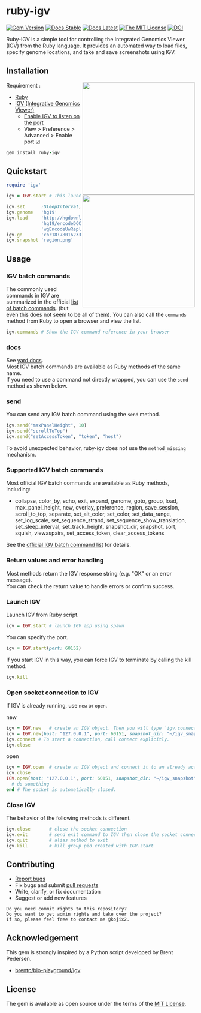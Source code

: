 # ruby-igv

[![Gem Version](https://badge.fury.io/rb/ruby-igv.svg)](https://badge.fury.io/rb/ruby-igv)
[![Docs Stable](https://img.shields.io/badge/docs-stable-blue.svg)](https://rubydoc.info/gems/ruby-igv)
[![Docs Latest](https://img.shields.io/badge/docs-latest-blue.svg)](https://kojix2.github.io/ruby-igv)
[![The MIT License](https://img.shields.io/badge/license-MIT-orange.svg)](LICENSE.txt)
[![DOI](https://zenodo.org/badge/281373245.svg)](https://zenodo.org/badge/latestdoi/281373245)

Ruby-IGV is a simple tool for controlling the Integrated Genomics Viewer (IGV) from the Ruby language. It provides an automated way to load files, specify genome locations, and take and save screenshots using IGV.

## Installation

<img src="https://user-images.githubusercontent.com/5798442/182540876-c3ca2906-7d05-4c93-9107-ce4135ae9765.png" width="300" align="right">

Requirement :

- [Ruby](https://github.com/ruby/ruby)
- [IGV (Integrative Genomics Viewer)](http://software.broadinstitute.org/software/igv/)
  - [Enable IGV to listen on the port](https://software.broadinstitute.org/software/igv/Preferences#Advanced)
  - View > Preference > Advanced > Enable port ☑

```ruby
gem install ruby-igv
```

## Quickstart

<img src="https://user-images.githubusercontent.com/5798442/182623864-a9fa59aa-abb9-4cb1-8311-2b3479b7414e.png" width="300" align="right">

```ruby
require 'igv'

igv = IGV.start # This launch IGV

igv.set      :SleepInterval, 200 # give a time interval
igv.genome   'hg19'
igv.load     'http://hgdownload.cse.ucsc.edu/goldenPath/' \
             'hg19/encodeDCC/wgEncodeUwRepliSeq/' \
             'wgEncodeUwRepliSeqK562G1AlnRep1.bam'
igv.go       'chr18:78016233-78016640'
igv.snapshot 'region.png'
```

## Usage

### IGV batch commands

The commonly used commands in IGV are summarized in the official [list of batch commands](https://igv.org/doc/desktop/#UserGuide/tools/batch/#script-commands). (but even this does not seem to be all of them). You can also call the `commands` method from Ruby to open a browser and view the list.

```ruby
igv.commands # Show the IGV command reference in your browser
```

### docs

See [yard docs](https://rubydoc.info/gems/ruby-igv/IGV).  
Most IGV batch commands are available as Ruby methods of the same name.  
If you need to use a command not directly wrapped, you can use the `send` method as shown below.

### send

You can send any IGV batch command using the `send` method.

```ruby
igv.send("maxPanelHeight", 10)
igv.send("scrollToTop")
igv.send("setAccessToken", "token", "host")
```

To avoid unexpected behavior, ruby-igv does not use the `method_missing` mechanism.

### Supported IGV batch commands

Most official IGV batch commands are available as Ruby methods, including:

- collapse, color_by, echo, exit, expand, genome, goto, group, load, max_panel_height, new, overlay, preference, region, save_session, scroll_to_top, separate, set_alt_color, set_color, set_data_range, set_log_scale, set_sequence_strand, set_sequence_show_translation, set_sleep_interval, set_track_height, snapshot_dir, snapshot, sort, squish, viewaspairs, set_access_token, clear_access_tokens

See the [official IGV batch command list](https://igv.org/doc/desktop/#UserGuide/tools/batch/#script-commands) for details.

### Return values and error handling

Most methods return the IGV response string (e.g. "OK" or an error message).  
You can check the return value to handle errors or confirm success.

### Launch IGV

Launch IGV from Ruby script.

```ruby
igv = IGV.start # launch IGV app using spawn
```

You can specify the port.

```ruby
igv = IGV.start(port: 60152)
```

If you start IGV in this way, you can force IGV to terminate by calling the kill method.

```ruby
igv.kill
```

### Open socket connection to IGV

If IGV is already running, use `new` or `open`.

new

```ruby
igv = IGV.new   # create an IGV object. Then you will type `igv.connect`
igv = IGV.new(host: "127.0.0.1", port: 60151, snapshot_dir: "~/igv_snapshot")
igv.connect # To start a connection, call connect explicitly.
igv.close
```

open

```ruby
igv = IGV.open  # create an IGV object and connect it to an already activated IGV.
igv.close
IGV.open(host: "127.0.0.1", port: 60151, snapshot_dir: "~/igv_snapshot") do |igv|
  # do something
end # The socket is automatically closed.
```

### Close IGV

The behavior of the following methods is different.

```ruby
igv.close       # close the socket connection
igv.exit        # send exit command to IGV then close the socket connection
igv.quit        # alias method to exit
igv.kill        # kill group pid created with IGV.start
```

## Contributing

- [Report bugs](https://github.com/kojix2/ruby-igv/issues)
- Fix bugs and submit [pull requests](https://github.com/kojix2/ruby-igv/pulls)
- Write, clarify, or fix documentation
- Suggest or add new features

```
Do you need commit rights to this repository?
Do you want to get admin rights and take over the project?
If so, please feel free to contact me @kojix2.
```

## Acknowledgement

This gem is strongly inspired by a Python script developed by Brent Pedersen.

- [brentp/bio-playground/igv](https://github.com/brentp/bio-playground).

## License

The gem is available as open source under the terms of the [MIT License](https://opensource.org/licenses/MIT).

